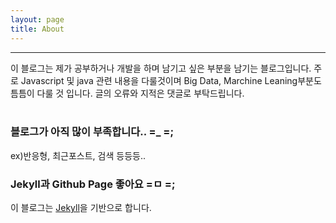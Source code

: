 ```yaml
---
layout: page
title: About
---
```


---
이 블로그는 제가 공부하거나 개발을 하며 남기고 싶은 부분을 남기는 블로그입니다. 주로 Javascript 및 java 관련 내용을 다룰것이며 Big Data, Marchine Leaning부분도 틈틈이 다룰 것 입니다. 글의 오류와 지적은 댓글로 부탁드립니다.
<br>
<br>
### 블로그가 아직 많이 부족합니다.. =_  =;
ex)반응형, 최근포스트, 검색 등등등..
### Jekyll과 Github Page 좋아요 =ㅁ =;
이 블로그는 [Jekyll](https://jekyllrb-ko.github.io/)을 기반으로 합니다.
